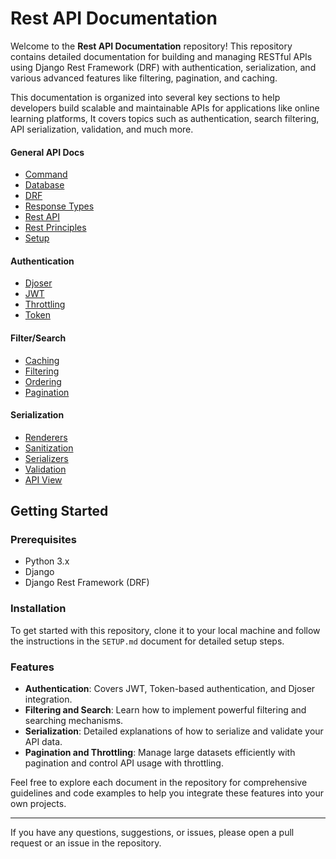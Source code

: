 # Rest API Documentation

Welcome to the **Rest API Documentation** repository! This repository contains detailed documentation for building and managing RESTful APIs using Django Rest Framework (DRF) with authentication, serialization, and various advanced features like filtering, pagination, and caching.

This documentation is organized into several key sections to help developers build scalable and maintainable APIs for applications like online learning platforms, It covers topics such as authentication, search filtering, API serialization, validation, and much more.

#### General API Docs

- [Command](./rest_api/documents/COMMAND.MD)
- [Database](./rest_api/documents/DATABASE.MD)
- [DRF](./rest_api/documents/DRF.MD)
- [Response Types](./rest_api/documents/RESONSE_TYPES.md)
- [Rest API](./rest_api/documents/REST_API.MD)
- [Rest Principles](./rest_api/documents/REST_PRINCIPLES.MD)
- [Setup](./rest_api/documents/SETUP.md)

#### Authentication

- [Djoser](./rest_api/documents/Authentication/DJOSER.MD)
- [JWT](./rest_api/documents/Authentication/JWT.MD)
- [Throttling](./rest_api/documents/Authentication/THROTTLING.MD)
- [Token](./rest_api/documents/Authentication/TOKEN.MD)

#### Filter/Search

- [Caching](./rest_api/documents/filter-search/CACHING.MD)
- [Filtering](./rest_api/documents/filter-search/FILTERING.MD)
- [Ordering](./rest_api/documents/filter-search/ORDERING.MD)
- [Pagination](./rest_api/documents/filter-search/PAGINATION.MD)

#### Serialization

- [Renderers](./rest_api/documents/serialization/RENDERERS.MD)
- [Sanitization](./rest_api/documents/serialization/SANITIZATION.MD)
- [Serializers](./rest_api/documents/serialization/SERIALIZERS.MD)
- [Validation](./rest_api/documents/serialization/VALIDATION.MD)
- [API View](./rest_api/documents/API_VIEW.MD)

## Getting Started

### Prerequisites

- Python 3.x
- Django
- Django Rest Framework (DRF)

### Installation

To get started with this repository, clone it to your local machine and follow the instructions in the `SETUP.md` document for detailed setup steps.

### Features

- **Authentication**: Covers JWT, Token-based authentication, and Djoser integration.
- **Filtering and Search**: Learn how to implement powerful filtering and searching mechanisms.
- **Serialization**: Detailed explanations of how to serialize and validate your API data.
- **Pagination and Throttling**: Manage large datasets efficiently with pagination and control API usage with throttling.

Feel free to explore each document in the repository for comprehensive guidelines and code examples to help you integrate these features into your own projects.

---

If you have any questions, suggestions, or issues, please open a pull request or an issue in the repository.



